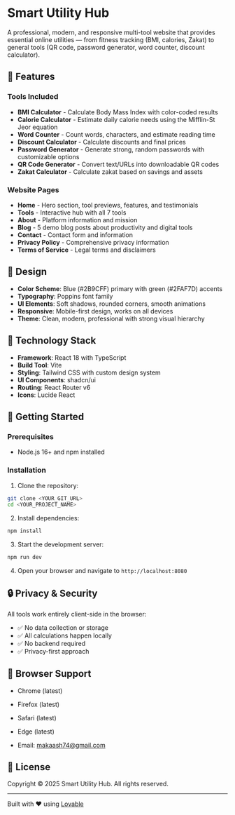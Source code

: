 # Smart Utility Hub

A professional, modern, and responsive multi-tool website that provides essential online utilities — from fitness tracking (BMI, calories, Zakat) to general tools (QR code, password generator, word counter, discount calculator).

## 🌟 Features

### Tools Included
- **BMI Calculator** - Calculate Body Mass Index with color-coded results
- **Calorie Calculator** - Estimate daily calorie needs using the Mifflin-St Jeor equation
- **Word Counter** - Count words, characters, and estimate reading time
- **Discount Calculator** - Calculate discounts and final prices
- **Password Generator** - Generate strong, random passwords with customizable options
- **QR Code Generator** - Convert text/URLs into downloadable QR codes
- **Zakat Calculator** - Calculate zakat based on savings and assets

### Website Pages
- **Home** - Hero section, tool previews, features, and testimonials
- **Tools** - Interactive hub with all 7 tools
- **About** - Platform information and mission
- **Blog** - 5 demo blog posts about productivity and digital tools
- **Contact** - Contact form and information
- **Privacy Policy** - Comprehensive privacy information
- **Terms of Service** - Legal terms and disclaimers

## 🎨 Design

- **Color Scheme**: Blue (#2B9CFF) primary with green (#2FAF7D) accents
- **Typography**: Poppins font family
- **UI Elements**: Soft shadows, rounded corners, smooth animations
- **Responsive**: Mobile-first design, works on all devices
- **Theme**: Clean, modern, professional with strong visual hierarchy

## 🔧 Technology Stack

- **Framework**: React 18 with TypeScript
- **Build Tool**: Vite
- **Styling**: Tailwind CSS with custom design system
- **UI Components**: shadcn/ui
- **Routing**: React Router v6
- **Icons**: Lucide React

## 🚀 Getting Started

### Prerequisites
- Node.js 16+ and npm installed

### Installation

1. Clone the repository:
```bash
git clone <YOUR_GIT_URL>
cd <YOUR_PROJECT_NAME>
```

2. Install dependencies:
```bash
npm install
```

3. Start the development server:
```bash
npm run dev
```

4. Open your browser and navigate to `http://localhost:8080`

## 🔒 Privacy & Security

All tools work entirely client-side in the browser:
- ✅ No data collection or storage
- ✅ All calculations happen locally
- ✅ No backend required
- ✅ Privacy-first approach

## 📱 Browser Support

- Chrome (latest)
- Firefox (latest)
- Safari (latest)
- Edge (latest)

- Email: makaash74@gmail.com

## 📝 License

Copyright © 2025 Smart Utility Hub. All rights reserved.


---

Built with ❤️ using [Lovable](https://lovable.dev)
